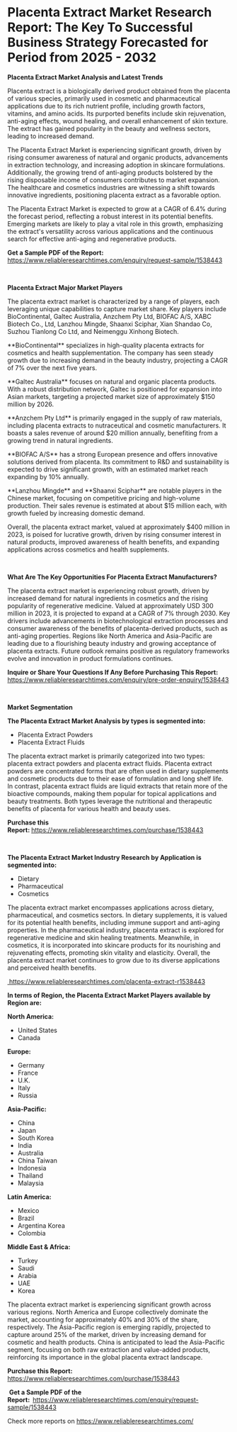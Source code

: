 <p><h1>Placenta Extract Market Research Report: The Key To Successful Business Strategy Forecasted for Period from 2025 - 2032</h1></p><p><strong>Placenta Extract Market Analysis and Latest Trends</strong></p>
<p><p>Placenta extract is a biologically derived product obtained from the placenta of various species, primarily used in cosmetic and pharmaceutical applications due to its rich nutrient profile, including growth factors, vitamins, and amino acids. Its purported benefits include skin rejuvenation, anti-aging effects, wound healing, and overall enhancement of skin texture. The extract has gained popularity in the beauty and wellness sectors, leading to increased demand.</p><p>The Placenta Extract Market is experiencing significant growth, driven by rising consumer awareness of natural and organic products, advancements in extraction technology, and increasing adoption in skincare formulations. Additionally, the growing trend of anti-aging products bolstered by the rising disposable income of consumers contributes to market expansion. The healthcare and cosmetics industries are witnessing a shift towards innovative ingredients, positioning placenta extract as a favorable option.</p><p>The Placenta Extract Market is expected to grow at a CAGR of 6.4% during the forecast period, reflecting a robust interest in its potential benefits. Emerging markets are likely to play a vital role in this growth, emphasizing the extract's versatility across various applications and the continuous search for effective anti-aging and regenerative products.</p></p>
<p><strong>Get a Sample PDF of the Report:&nbsp;</strong> <a href="https://www.reliableresearchtimes.com/enquiry/request-sample/1538443?utm_campaign=2938&utm_medium=2&utm_source=Github&utm_content=ia&utm_term=08032025&utm_id=placenta-extract">https://www.reliableresearchtimes.com/enquiry/request-sample/1538443</a></p>
<p>&nbsp;</p>
<p><strong>Placenta Extract Major Market Players</strong></p>
<p><p>The placenta extract market is characterized by a range of players, each leveraging unique capabilities to capture market share. Key players include BioContinental, Galtec Australia, Anzchem Pty Ltd, BIOFAC A/S, XABC Biotech Co., Ltd, Lanzhou Mingde, Shaanxi Sciphar, Xian Shandao Co, Suzhou Tianlong Co Ltd, and Neimenggu Xinhong Biotech.</p><p>**BioContinental** specializes in high-quality placenta extracts for cosmetics and health supplementation. The company has seen steady growth due to increasing demand in the beauty industry, projecting a CAGR of 7% over the next five years. </p><p>**Galtec Australia** focuses on natural and organic placenta products. With a robust distribution network, Galtec is positioned for expansion into Asian markets, targeting a projected market size of approximately $150 million by 2026.</p><p>**Anzchem Pty Ltd** is primarily engaged in the supply of raw materials, including placenta extracts to nutraceutical and cosmetic manufacturers. It boasts a sales revenue of around $20 million annually, benefiting from a growing trend in natural ingredients.</p><p>**BIOFAC A/S** has a strong European presence and offers innovative solutions derived from placenta. Its commitment to R&D and sustainability is expected to drive significant growth, with an estimated market reach expanding by 10% annually.</p><p>**Lanzhou Mingde** and **Shaanxi Sciphar** are notable players in the Chinese market, focusing on competitive pricing and high-volume production. Their sales revenue is estimated at about $15 million each, with growth fueled by increasing domestic demand.</p><p>Overall, the placenta extract market, valued at approximately $400 million in 2023, is poised for lucrative growth, driven by rising consumer interest in natural products, improved awareness of health benefits, and expanding applications across cosmetics and health supplements.</p></p>
<p>&nbsp;</p>
<p><strong>What Are The Key Opportunities For Placenta Extract Manufacturers?</strong></p>
<p><p>The placenta extract market is experiencing robust growth, driven by increased demand for natural ingredients in cosmetics and the rising popularity of regenerative medicine. Valued at approximately USD 300 million in 2023, it is projected to expand at a CAGR of 7% through 2030. Key drivers include advancements in biotechnological extraction processes and consumer awareness of the benefits of placenta-derived products, such as anti-aging properties. Regions like North America and Asia-Pacific are leading due to a flourishing beauty industry and growing acceptance of placenta extracts. Future outlook remains positive as regulatory frameworks evolve and innovation in product formulations continues.</p></p>
<p><strong>Inquire or Share Your Questions If Any Before Purchasing This Report:</strong> <a href="https://www.reliableresearchtimes.com/enquiry/pre-order-enquiry/1538443?utm_campaign=2938&utm_medium=2&utm_source=Github&utm_content=ia&utm_term=08032025&utm_id=placenta-extract">https://www.reliableresearchtimes.com/enquiry/pre-order-enquiry/1538443</a></p>
<p>&nbsp;</p>
<p><strong>Market Segmentation</strong></p>
<p><strong>The Placenta Extract Market Analysis by types is segmented into:</strong></p>
<p><ul><li>Placenta Extract Powders</li><li>Placenta Extract Fluids</li></ul></p>
<p><p>The placenta extract market is primarily categorized into two types: placenta extract powders and placenta extract fluids. Placenta extract powders are concentrated forms that are often used in dietary supplements and cosmetic products due to their ease of formulation and long shelf life. In contrast, placenta extract fluids are liquid extracts that retain more of the bioactive compounds, making them popular for topical applications and beauty treatments. Both types leverage the nutritional and therapeutic benefits of placenta for various health and beauty uses.</p></p>
<p><strong>Purchase this Report:&nbsp;</strong><a href="https://www.reliableresearchtimes.com/purchase/1538443?utm_campaign=2938&utm_medium=2&utm_source=Github&utm_content=ia&utm_term=08032025&utm_id=placenta-extract">https://www.reliableresearchtimes.com/purchase/1538443</a></p>
<p>&nbsp;</p>
<p><strong>The Placenta Extract Market Industry Research by Application is segmented into:</strong></p>
<p><ul><li>Dietary</li><li>Pharmaceutical</li><li>Cosmetics</li></ul></p>
<p><p>The placenta extract market encompasses applications across dietary, pharmaceutical, and cosmetics sectors. In dietary supplements, it is valued for its potential health benefits, including immune support and anti-aging properties. In the pharmaceutical industry, placenta extract is explored for regenerative medicine and skin healing treatments. Meanwhile, in cosmetics, it is incorporated into skincare products for its nourishing and rejuvenating effects, promoting skin vitality and elasticity. Overall, the placenta extract market continues to grow due to its diverse applications and perceived health benefits.</p></p>
<p><a href="https://www.reliableresearchtimes.com/placenta-extract-r1538443?utm_campaign=2938&utm_medium=2&utm_source=Github&utm_content=ia&utm_term=08032025&utm_id=placenta-extract">&nbsp;https://www.reliableresearchtimes.com/placenta-extract-r1538443</a></p>
<p><strong>In terms of Region, the Placenta Extract Market Players available by Region are:</strong></p>
<p>
    <p> <strong> North America: </strong>
        <ul>
            <li>United States</li>
            <li>Canada</li>
        </ul>
        </p> 
    <p> <strong> Europe: </strong>
        <ul>
            <li>Germany</li>
            <li>France</li>
            <li>U.K.</li>
            <li>Italy</li>
            <li>Russia</li>
        </ul>
        </p> 
    <p> <strong> Asia-Pacific: </strong>
        <ul>
            <li>China</li>
            <li>Japan</li>
            <li>South Korea</li>
            <li>India</li>
            <li>Australia</li>
            <li>China Taiwan</li>
            <li>Indonesia</li>
            <li>Thailand</li>
            <li>Malaysia</li>
        </ul>
        </p> 
    <p> <strong> Latin America: </strong>
        <ul>
            <li>Mexico</li>
            <li>Brazil</li>
            <li>Argentina Korea</li>
            <li>Colombia</li>
        </ul>
        </p> 
    <p> <strong> Middle East & Africa: </strong>
        <ul>
            <li>Turkey</li>
            <li>Saudi</li>
            <li>Arabia</li>
            <li>UAE</li>
            <li>Korea</li>
        </ul>
    </p>
    </p>
<p><p>The placenta extract market is experiencing significant growth across various regions. North America and Europe collectively dominate the market, accounting for approximately 40% and 30% of the share, respectively. The Asia-Pacific region is emerging rapidly, projected to capture around 25% of the market, driven by increasing demand for cosmetic and health products. China is anticipated to lead the Asia-Pacific segment, focusing on both raw extraction and value-added products, reinforcing its importance in the global placenta extract landscape.</p></p>
<p><strong>Purchase this Report: </strong><a href="https://www.reliableresearchtimes.com/purchase/1538443?utm_campaign=2938&utm_medium=2&utm_source=Github&utm_content=ia&utm_term=08032025&utm_id=placenta-extract">https://www.reliableresearchtimes.com/purchase/1538443</a></p>
<p>&nbsp;<strong>Get a Sample PDF of the Report:&nbsp;&nbsp;</strong><a href="https://www.reliableresearchtimes.com/enquiry/request-sample/1538443?utm_campaign=2938&utm_medium=2&utm_source=Github&utm_content=ia&utm_term=08032025&utm_id=placenta-extract">https://www.reliableresearchtimes.com/enquiry/request-sample/1538443</a></p>
<p><strong></strong></p>
<p>Check more reports on <a href="https://www.reliableresearchtimes.com/?utm_campaign=2938&utm_medium=2&utm_source=Github&utm_content=ia&utm_term=08032025&utm_id=placenta-extract">https://www.reliableresearchtimes.com/</a></p>